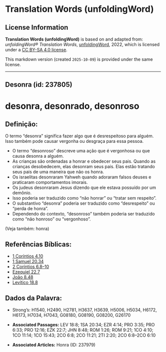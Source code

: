 # Translation Words (unfoldingWord)

## License Information

**Translation Words (unfoldingWord)** is based on and adapted from: _unfoldingWord® Translation Words_, [unfoldingWord](https://unfoldingword.org/utw), 2022, which is licensed under a [CC BY-SA 4.0 license](https://creativecommons.org/licenses/by-sa/4.0/legalcode.en).

This markdown version (created `2025-10-09`) is provided under the same license.



--------------------------------

## Desonra (id: 237805)

desonra, desonrado, desonroso
=============================

Definição:
----------

O termo “desonra” significa fazer algo que é desrespeitoso para alguém. Isso também pode causar vergonha ou desgraça para essa pessoa.

* O termo “desonroso” descreve uma ação que é vergonhosa ou que causa desonra a alguém.
* As crianças são ordenadas a honrar e obedecer seus pais. Quando as crianças desobedecem, elas desonram seus pais. Elas estão tratando seus pais de uma maneira que não os honra.
* Os israelitas desonraram Yahweh quando adoraram falsos deuses e praticaram comportamentos imorais.
* Os judeus desonraram Jesus dizendo que ele estava possuído por um demônio.
* Isso poderia ser traduzido como “não honrar” ou “tratar sem respeito”.
* O substantivo “desonra” poderia ser traduzido como “desrespeito” ou “perda de honra”.
* Dependendo do contexto, “desonroso” também poderia ser traduzido como “não honroso” ou “vergonhoso”.

(Veja também: honra)

Referências Bíblicas:
---------------------

* [1 Coríntios 4\.10](https://ref.ly/1Cor4:10)
* [1 Samuel 20\.34](https://ref.ly/1Sam20:34)
* [2 Coríntios 6\.8–10](https://ref.ly/2Cor6:8-2Cor6:10)
* [Ezequiel 22\.7](https://ref.ly/Ezek22:7)
* [João 8\.48](https://ref.ly/John8:48)
* [Levítico 18\.8](https://ref.ly/Lev18:8)

Dados da Palavra:
-----------------

* Strong’s: H1540, H2490, H2781, H3637, H3639, H5006, H5034, H6172, H6173, H7034, H7043, G08180, G08190, G08200, G26170

* **Associated Passages:** LEV 18:8; 1SA 20:34; EZR 4:14; PRO 3:35; PRO 6:33; PRO 12:16; EZK 22:7; JHN 8:48; ROM 1:26; ROM 9:21; 1CO 4:10; 1CO 11:14; 1CO 15:43; 2CO 6:8; 2CO 11:21; 2TI 2:20; 2CO 6:8–2CO 6:10
* **Associated Articles:** Honra (ID: 237979)


